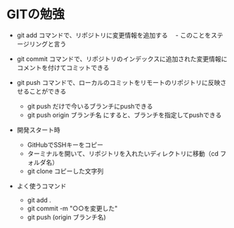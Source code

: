 # GITの勉強

- git add コマンドで、リポジトリに変更情報を追加する
　- このことをステージリングと言う
- git commit コマンドで、リポジトリのインデックスに追加された変更情報にコメントを付けてコミットできる
- git push コマンドで、ローカルのコミットをリモートのリポジトリに反映させることができる
  - git push だけで今いるブランチにpushできる
  - git push origin ブランチ名 にすると、ブランチを指定してpushできる

- 開発スタート時
  - GitHubでSSHキーをコピー
  - ターミナルを開いて、リポジトリを入れたいディレクトリに移動（cd フォルダ名）
  - git clone コピーした文字列

- よく使うコマンド
  - git add .
  - git commit -m "○○を変更した"
  - git push (origin ブランチ名)
